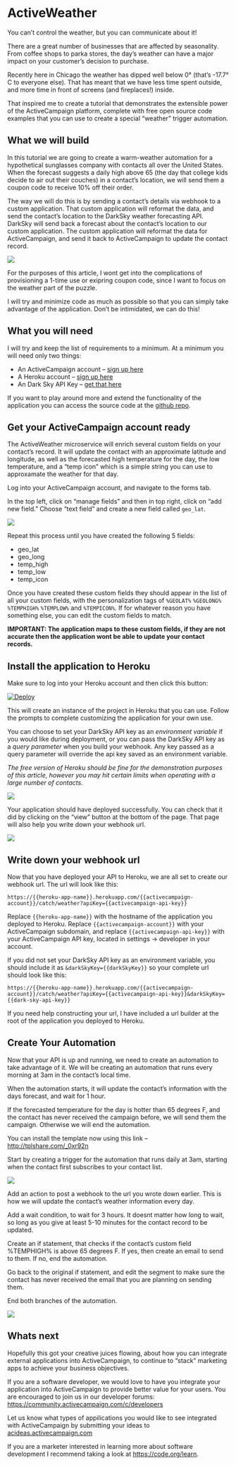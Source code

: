 # ActiveWeather

You can’t control the weather, but you can communicate about it!

There are a great number of businesses that are affected by seasonality. From coffee shops to parka stores, the day’s weather can have a major impact on your customer’s decision to purchase.

Recently here in Chicago the weather has dipped well below 0° (that’s -17.7° C to everyone else). That has meant that we have less time spent outside, and more time in front of screens (and fireplaces!) inside.

That inspired me to create a tutorial that demonstrates the extensible power of the ActiveCampaign platform, complete with free open source code examples that you can use to create a special “weather” trigger automation.

## What we will build

In this tutorial we are going to create a warm-weather automation for a hypothetical sunglasses company with contacts all over the United States. When the forecast suggests a daily high above 65 (the day that college kids decide to air out their couches) in a contact’s location, we will send them a coupon code to receive 10% off their order.

The way we will do this is by sending a contact’s details via webhook to a custom application. That custom application will reformat the data, and send the contact’s location to the DarkSky weather forecasting API. DarkSky will send back a forecast about the contact’s location to our custom application. The custom application will reformat the data for ActiveCampaign, and send it back to ActiveCampaign to update the contact record.

![](http://d226aj4ao1t61q.cloudfront.net/q8z6bii21_weather_flow.png)

For the purposes of this article, I wont get into the complications of provisioning a 1-time use or exipring coupon code, since I want to focus on the weather part of the puzzle.

I will try and minimize code as much as possible so that you can simply take advantage of the application. Don’t be intimidated, we can do this!

## What you will need

I will try and keep the list of requirements to a minimum. At a minimum you will need only two things:

* An ActiveCampaign account – [sign up here](http://www.activecampaign.com/free/)
* A Heroku account – [sign up here](https://signup.heroku.com/login)
* An Dark Sky API Key – [get that here](https://darksky.net/dev/)

If you want to play around more and extend the functionality of the application you can access the source code at the [github repo](https://github.com/jordanskole/ActiveWeather).

## Get your ActiveCampaign account ready

The ActiveWeather microservice will enrich several custom fields on your contact’s record. It will update the contact with an approximate latitude and longitude, as well as the forecasted high temperature for the day, the low temperature, and a “temp icon” which is a simple string you can use to approxamate the weather for that day.

Log into your ActiveCampaign account, and navigate to the forms tab.

In the top left, click on “manage fields” and then in top right, click on “add new field.” Choose “text field” and create a new field called `geo_lat`.

![](http://d226aj4ao1t61q.cloudfront.net/xbymaasv_weather_1.gif)

Repeat this process until you have created the following 5 fields:

* geo_lat
* geo_long
* temp_high
* temp_low
* temp_icon

Once you have created these custom fields they should appear in the list of all your custom fields, with the personalization tags of `%GEOLAT%` `%GEOLONG%` `%TEMPHIGH%` `%TEMPLOW%` and `%TEMPICON%`. If for whatever reason you have something else, you can edit the custom fields to match.

**IMPORTANT: The application maps to these custom fields, if they are not accurate then the application wont be able to update your contact records.**

## Install the application to Heroku

Make sure to log into your Heroku account and then click this button:

[![Deploy](https://www.herokucdn.com/deploy/button.svg)](https://heroku.com/deploy)

This will create an instance of the project in Heroku that you can use. Follow the prompts to complete customizing the application for your own use.

You can choose to set your DarkSky API key as an _environment variable_ if you would like during deployment, or you can pass the DarkSky API key as a _query parameter_ when you build your webhook. Any key passed as a query parameter will override the api key saved as an environment variable.

_The free version of Heroku should be fine for the demonstration purposes of this article, however you may hit certain limits when operating with a large number of contacts._

![](http://d226aj4ao1t61q.cloudfront.net/9vvvja00r_weather_2.png)

Your application should have deployed successfully. You can check that it did by clicking on the “view” button at the bottom of the page. That page will also help you write down your webhook url.

![](http://d226aj4ao1t61q.cloudfront.net/ypbgj6mcu_weather_5.png)

## Write down your webhook url

Now that you have deployed your API to Heroku, we are all set to create our webhook url. The url will look like this:

`https://{{heroku-app-name}}.herokuapp.com/{{activecampaign-account}}/catch/weather?apiKey={{activecampaign-api-key}}`

Replace `{{heroku-app-name}}` with the hostname of the application you deployed to Heroku. Replace `{{activecampaign-account}}` with your ActiveCampaign subdomain, and replace `{{activecampaign-api-key}}` with your ActiveCampaign API key, located in settings → developer in your account.

If you did not set your DarkSky API key as an environment variable, you should include it as `&darkSkyKey={{darkSkyKey}}` so your complete url should look like this:

`https://{{heroku-app-name}}.herokuapp.com/{{activecampaign-account}}/catch/weather?apiKey={{activecampaign-api-key}}&darkSkyKey={{dark-sky-api-key}}`

If you need help constructing your url, I have included a url builder at the root of the application you deployed to Heroku.

## Create Your Automation

Now that your API is up and running, we need to create an automation to take advantage of it. We will be creating an automation that runs every morning at 3am in the contact’s local time.

When the automation starts, it will update the contact’s information with the days forecast, and wait for 1 hour.

If the forecasted temperature for the day is hotter than 65 degrees F, and the contact has never received the campaign before, we will send them the campaign. Otherwise we will end the automation.

You can install the template now using this link – http://tplshare.com/_0xr92n

Start by creating a trigger for the automation that runs daily at 3am, starting when the contact first subscribes to your contact list.

![](http://d226aj4ao1t61q.cloudfront.net/1vjq4gl9n_weather_3.gif)

Add an action to post a webhook to the url you wrote down earlier. This is how we will update the contact’s weather information every day.

Add a wait condition, to wait for 3 hours. It doesnt matter how long to wait, so long as you give at least 5-10 minutes for the contact record to be updated.

Create an if statement, that checks if the contact’s custom field %TEMPHIGH% is above 65 degrees F. If yes, then create an email to send to them. If no, end the automation.

Go back to the original if statement, and edit the segment to make sure the contact has never received the email that you are planning on sending them.

End both branches of the automation.

![](http://d226aj4ao1t61q.cloudfront.net/2o4z0ow5_weather_4.png)

## Whats next

Hopefully this got your creative juices flowing, about how you can integrate external applications into ActiveCampaign, to continue to “stack” marketing apps to achieve your business objectives.

If you are a software developer, we would love to have you integrate your application into ActiveCampaign to provide better value for your users. You are encouraged to join us in our developer forums: https://community.activecampaign.com/c/developers

Let us know what types of appilications you would like to see integrated with ActiveCampaign by submitting your ideas to [acideas.activecampaign.com](https://acideas.activecampaign.com)

If you are a marketer interested in learning more about software development I recommend taking a look at https://code.org/learn.
